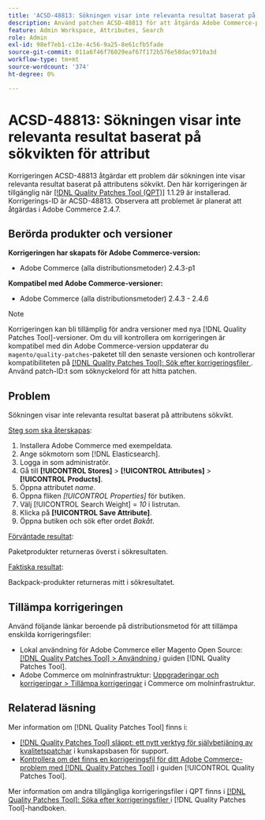 ```yaml
---
title: 'ACSD-48813: Sökningen visar inte relevanta resultat baserat på sökvikten för attribut'
description: Använd patchen ACSD-48813 för att åtgärda Adobe Commerce-problemet där sökningen inte ger relevanta resultat baserat på attributens sökvikt.
feature: Admin Workspace, Attributes, Search
role: Admin
exl-id: 98ef7eb1-c13e-4c56-9a25-8e61cfb5fade
source-git-commit: 011a6f46f76029eaf67f172b576e58dac9710a3d
workflow-type: tm+mt
source-wordcount: '374'
ht-degree: 0%

---
```


# ACSD-48813: Sökningen visar inte relevanta resultat baserat på sökvikten för attribut

Korrigeringen ACSD-48813 åtgärdar ett problem där sökningen inte visar relevanta resultat baserat på attributens sökvikt. Den här korrigeringen är tillgänglig när [[!DNL Quality Patches Tool (QPT)]](https://experienceleague.adobe.com/en/docs/commerce-operations/tools/quality-patches-tool/quality-patches-tool-to-self-serve-quality-patches) 1.1.29 är installerad. Korrigerings-ID är ACSD-48813. Observera att problemet är planerat att åtgärdas i Adobe Commerce 2.4.7.

## Berörda produkter och versioner

**Korrigeringen har skapats för Adobe Commerce-version:**

* Adobe Commerce (alla distributionsmetoder) 2.4.3-p1

**Kompatibel med Adobe Commerce-versioner:**

* Adobe Commerce (alla distributionsmetoder) 2.4.3 - 2.4.6

>[!NOTE]
>
>Korrigeringen kan bli tillämplig för andra versioner med nya [!DNL Quality Patches Tool]-versioner. Om du vill kontrollera om korrigeringen är kompatibel med din Adobe Commerce-version uppdaterar du `magento/quality-patches`-paketet till den senaste versionen och kontrollerar kompatibiliteten på [[!DNL Quality Patches Tool]: Sök efter korrigeringsfiler ](https://experienceleague.adobe.com/tools/commerce-quality-patches/index.html). Använd patch-ID:t som söknyckelord för att hitta patchen.

## Problem

Sökningen visar inte relevanta resultat baserat på attributens sökvikt.

<u>Steg som ska återskapas</u>:

1. Installera Adobe Commerce med exempeldata.
1. Ange sökmotorn som [!DNL Elasticsearch].
1. Logga in som administratör.
1. Gå till **[!UICONTROL Stores]** > **[!UICONTROL Attributes]** > **[!UICONTROL Products]**.
1. Öppna attributet *name*.
1. Öppna fliken *[!UICONTROL Properties]* för butiken.
1. Välj [!UICONTROL Search Weight] = *10* i listrutan.
1. Klicka på **[!UICONTROL Save Attribute]**.
1. Öppna butiken och sök efter ordet *Bakåt*.

<u>Förväntade resultat</u>:

Paketprodukter returneras överst i sökresultaten.

<u>Faktiska resultat</u>:

Backpack-produkter returneras mitt i sökresultatet.

## Tillämpa korrigeringen

Använd följande länkar beroende på distributionsmetod för att tillämpa enskilda korrigeringsfiler:

* Lokal användning för Adobe Commerce eller Magento Open Source: [[!DNL Quality Patches Tool] > Användning ](/help/tools/quality-patches-tool/usage.md) i guiden [!DNL Quality Patches Tool].
* Adobe Commerce om molninfrastruktur: [Uppgraderingar och korrigeringar > Tillämpa korrigeringar](https://experienceleague.adobe.com/docs/commerce-cloud-service/user-guide/develop/upgrade/apply-patches.html) i Commerce om molninfrastruktur.

## Relaterad läsning

Mer information om [!DNL Quality Patches Tool] finns i:

* [[!DNL Quality Patches Tool] släppt: ett nytt verktyg för självbetjäning av kvalitetspatchar](https://experienceleague.adobe.com/en/docs/commerce-operations/tools/quality-patches-tool/quality-patches-tool-to-self-serve-quality-patches) i kunskapsbasen för support.
* [Kontrollera om det finns en korrigeringsfil för ditt Adobe Commerce-problem med  [!DNL Quality Patches Tool]](/help/tools/quality-patches-tool/patches-available-in-qpt/check-patch-for-magento-issue-with-magento-quality-patches.md) i guiden [!UICONTROL Quality Patches Tool].


Mer information om andra tillgängliga korrigeringsfiler i QPT finns i [[!DNL Quality Patches Tool]: Söka efter korrigeringsfiler ](https://experienceleague.adobe.com/tools/commerce-quality-patches/index.html) i [!DNL Quality Patches Tool]-handboken.

